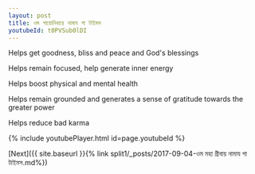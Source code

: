 ```yaml
---
layout: post
title: ওম পায়োনিধায়ে নামায গা টাইমস
youtubeId: t0PVSub0lDI
---
```

 
 
Helps get goodness, bliss and peace and God's blessings
 
Helps remain focused, help generate inner energy 
 
Helps boost physical and mental health 
 
Helps remain grounded and generates a sense of gratitude towards the greater power 
 
Helps reduce bad karma
 
 
 
 


{% include youtubePlayer.html id=page.youtubeId %}
 
[Next]({{ site.baseurl }}{% link  split1/_posts/2017-09-04-ওম মহা গ্রীবায় নামায গা টাইমস.md%})
 
